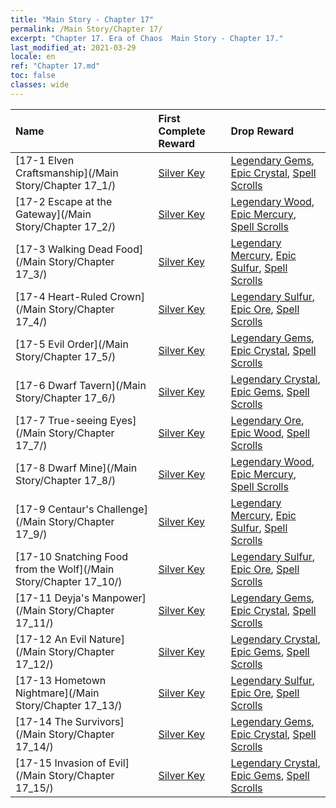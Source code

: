 ```yaml
---
title: "Main Story - Chapter 17"
permalink: /Main Story/Chapter 17/
excerpt: "Chapter 17. Era of Chaos  Main Story - Chapter 17."
last_modified_at: 2021-03-29
locale: en
ref: "Chapter 17.md"
toc: false
classes: wide
---
```


  | Name |  First Complete Reward | Drop Reward |
  |:------------|:------------|:------------| 
  | [17-1 Elven Craftsmanship](/Main Story/Chapter 17_1/) | [Silver Key](/Items/con_693/) | [Legendary Gems](/Items/mat_58/), [Epic Crystal](/Items/mat_52/), [Spell Scrolls](/Items/con_694/) |
  | [17-2 Escape at the Gateway](/Main Story/Chapter 17_2/) | [Silver Key](/Items/con_693/) | [Legendary Wood](/Items/mat_55/), [Epic Mercury](/Items/mat_49/), [Spell Scrolls](/Items/con_694/) |
  | [17-3 Walking Dead Food](/Main Story/Chapter 17_3/) | [Silver Key](/Items/con_693/) | [Legendary Mercury](/Items/mat_56/), [Epic Sulfur](/Items/mat_50/), [Spell Scrolls](/Items/con_694/) |
  | [17-4 Heart-Ruled Crown](/Main Story/Chapter 17_4/) | [Silver Key](/Items/con_693/) | [Legendary Sulfur](/Items/mat_57/), [Epic Ore](/Items/mat_47/), [Spell Scrolls](/Items/con_694/) |
  | [17-5 Evil Order](/Main Story/Chapter 17_5/) | [Silver Key](/Items/con_693/) | [Legendary Gems](/Items/mat_58/), [Epic Crystal](/Items/mat_52/), [Spell Scrolls](/Items/con_694/) |
  | [17-6 Dwarf Tavern](/Main Story/Chapter 17_6/) | [Silver Key](/Items/con_693/) | [Legendary Crystal](/Items/mat_59/), [Epic Gems](/Items/mat_51/), [Spell Scrolls](/Items/con_694/) |
  | [17-7 True-seeing Eyes](/Main Story/Chapter 17_7/) | [Silver Key](/Items/con_693/) | [Legendary Ore](/Items/mat_54/), [Epic Wood](/Items/mat_48/), [Spell Scrolls](/Items/con_694/) |
  | [17-8 Dwarf Mine](/Main Story/Chapter 17_8/) | [Silver Key](/Items/con_693/) | [Legendary Wood](/Items/mat_55/), [Epic Mercury](/Items/mat_49/), [Spell Scrolls](/Items/con_694/) |
  | [17-9 Centaur's Challenge](/Main Story/Chapter 17_9/) | [Silver Key](/Items/con_693/) | [Legendary Mercury](/Items/mat_56/), [Epic Sulfur](/Items/mat_50/), [Spell Scrolls](/Items/con_694/) |
  | [17-10 Snatching Food from the Wolf](/Main Story/Chapter 17_10/) | [Silver Key](/Items/con_693/) | [Legendary Sulfur](/Items/mat_57/), [Epic Ore](/Items/mat_47/), [Spell Scrolls](/Items/con_694/) |
  | [17-11 Deyja's Manpower](/Main Story/Chapter 17_11/) | [Silver Key](/Items/con_693/) | [Legendary Gems](/Items/mat_58/), [Epic Crystal](/Items/mat_52/), [Spell Scrolls](/Items/con_694/) |
  | [17-12 An Evil Nature](/Main Story/Chapter 17_12/) | [Silver Key](/Items/con_693/) | [Legendary Crystal](/Items/mat_59/), [Epic Gems](/Items/mat_51/), [Spell Scrolls](/Items/con_694/) |
  | [17-13 Hometown Nightmare](/Main Story/Chapter 17_13/) | [Silver Key](/Items/con_693/) | [Legendary Sulfur](/Items/mat_57/), [Epic Ore](/Items/mat_47/), [Spell Scrolls](/Items/con_694/) |
  | [17-14 The Survivors](/Main Story/Chapter 17_14/) | [Silver Key](/Items/con_693/) | [Legendary Gems](/Items/mat_58/), [Epic Crystal](/Items/mat_52/), [Spell Scrolls](/Items/con_694/) |
  | [17-15 Invasion of Evil](/Main Story/Chapter 17_15/) | [Silver Key](/Items/con_693/) | [Legendary Crystal](/Items/mat_59/), [Epic Gems](/Items/mat_51/), [Spell Scrolls](/Items/con_694/) |
